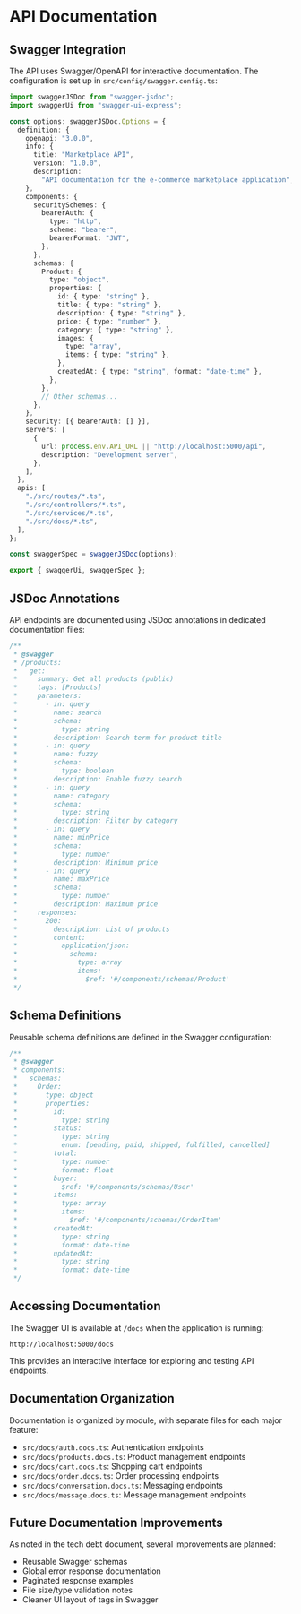 # API Documentation

## Swagger Integration

The API uses Swagger/OpenAPI for interactive documentation. The configuration is set up in `src/config/swagger.config.ts`:

```typescript
import swaggerJSDoc from "swagger-jsdoc";
import swaggerUi from "swagger-ui-express";

const options: swaggerJSDoc.Options = {
  definition: {
    openapi: "3.0.0",
    info: {
      title: "Marketplace API",
      version: "1.0.0",
      description:
        "API documentation for the e-commerce marketplace application",
    },
    components: {
      securitySchemes: {
        bearerAuth: {
          type: "http",
          scheme: "bearer",
          bearerFormat: "JWT",
        },
      },
      schemas: {
        Product: {
          type: "object",
          properties: {
            id: { type: "string" },
            title: { type: "string" },
            description: { type: "string" },
            price: { type: "number" },
            category: { type: "string" },
            images: {
              type: "array",
              items: { type: "string" },
            },
            createdAt: { type: "string", format: "date-time" },
          },
        },
        // Other schemas...
      },
    },
    security: [{ bearerAuth: [] }],
    servers: [
      {
        url: process.env.API_URL || "http://localhost:5000/api",
        description: "Development server",
      },
    ],
  },
  apis: [
    "./src/routes/*.ts",
    "./src/controllers/*.ts",
    "./src/services/*.ts",
    "./src/docs/*.ts",
  ],
};

const swaggerSpec = swaggerJSDoc(options);

export { swaggerUi, swaggerSpec };
```

## JSDoc Annotations

API endpoints are documented using JSDoc annotations in dedicated documentation files:

```typescript
/**
 * @swagger
 * /products:
 *   get:
 *     summary: Get all products (public)
 *     tags: [Products]
 *     parameters:
 *       - in: query
 *         name: search
 *         schema:
 *           type: string
 *         description: Search term for product title
 *       - in: query
 *         name: fuzzy
 *         schema:
 *           type: boolean
 *         description: Enable fuzzy search
 *       - in: query
 *         name: category
 *         schema:
 *           type: string
 *         description: Filter by category
 *       - in: query
 *         name: minPrice
 *         schema:
 *           type: number
 *         description: Minimum price
 *       - in: query
 *         name: maxPrice
 *         schema:
 *           type: number
 *         description: Maximum price
 *     responses:
 *       200:
 *         description: List of products
 *         content:
 *           application/json:
 *             schema:
 *               type: array
 *               items:
 *                 $ref: '#/components/schemas/Product'
 */
```

## Schema Definitions

Reusable schema definitions are defined in the Swagger configuration:

```typescript
/**
 * @swagger
 * components:
 *   schemas:
 *     Order:
 *       type: object
 *       properties:
 *         id:
 *           type: string
 *         status:
 *           type: string
 *           enum: [pending, paid, shipped, fulfilled, cancelled]
 *         total:
 *           type: number
 *           format: float
 *         buyer:
 *           $ref: '#/components/schemas/User'
 *         items:
 *           type: array
 *           items:
 *             $ref: '#/components/schemas/OrderItem'
 *         createdAt:
 *           type: string
 *           format: date-time
 *         updatedAt:
 *           type: string
 *           format: date-time
 */
```

## Accessing Documentation

The Swagger UI is available at `/docs` when the application is running:

```
http://localhost:5000/docs
```

This provides an interactive interface for exploring and testing API endpoints.

## Documentation Organization

Documentation is organized by module, with separate files for each major feature:

- `src/docs/auth.docs.ts`: Authentication endpoints
- `src/docs/products.docs.ts`: Product management endpoints
- `src/docs/cart.docs.ts`: Shopping cart endpoints
- `src/docs/order.docs.ts`: Order processing endpoints
- `src/docs/conversation.docs.ts`: Messaging endpoints
- `src/docs/message.docs.ts`: Message management endpoints

## Future Documentation Improvements

As noted in the tech debt document, several improvements are planned:

- Reusable Swagger schemas
- Global error response documentation
- Paginated response examples
- File size/type validation notes
- Cleaner UI layout of tags in Swagger